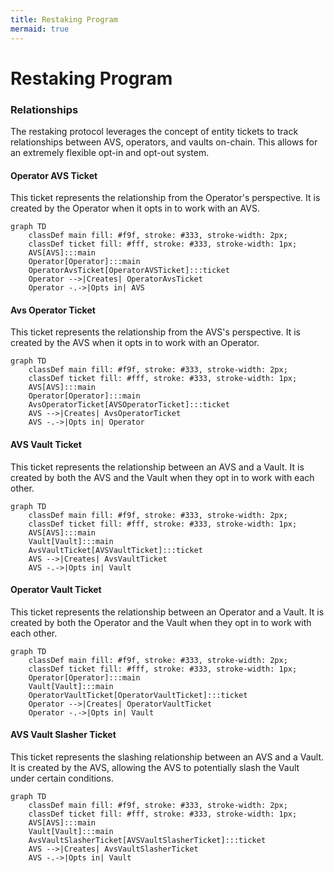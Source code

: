 ```yaml
---
title: Restaking Program
mermaid: true
---
```


# Restaking Program

### Relationships

The restaking protocol leverages the concept of entity tickets to track relationships between AVS, operators, and vaults
on-chain. This allows for an extremely flexible opt-in and opt-out system.

#### Operator AVS Ticket

This ticket represents the relationship from the Operator's perspective. It is created by the Operator when it opts in
to work with an AVS.

```mermaid
graph TD
    classDef main fill: #f9f, stroke: #333, stroke-width: 2px;
    classDef ticket fill: #fff, stroke: #333, stroke-width: 1px;
    AVS[AVS]:::main
    Operator[Operator]:::main
    OperatorAvsTicket[OperatorAVSTicket]:::ticket
    Operator -->|Creates| OperatorAvsTicket
    Operator -.->|Opts in| AVS
```

#### Avs Operator Ticket

This ticket represents the relationship from the AVS's perspective. It is created by the AVS when it opts in to work
with an Operator.

```mermaid
graph TD
    classDef main fill: #f9f, stroke: #333, stroke-width: 2px;
    classDef ticket fill: #fff, stroke: #333, stroke-width: 1px;
    AVS[AVS]:::main
    Operator[Operator]:::main
    AvsOperatorTicket[AVSOperatorTicket]:::ticket
    AVS -->|Creates| AvsOperatorTicket
    AVS -.->|Opts in| Operator
```

#### AVS Vault Ticket

This ticket represents the relationship between an AVS and a Vault. It is created by both the AVS and the Vault when
they opt in to work with each other.

```mermaid
graph TD
    classDef main fill: #f9f, stroke: #333, stroke-width: 2px;
    classDef ticket fill: #fff, stroke: #333, stroke-width: 1px;
    AVS[AVS]:::main
    Vault[Vault]:::main
    AvsVaultTicket[AVSVaultTicket]:::ticket
    AVS -->|Creates| AvsVaultTicket
    AVS -.->|Opts in| Vault
```

#### Operator Vault Ticket

This ticket represents the relationship between an Operator and a Vault. It is created by both the Operator and the
Vault when they opt in to work with each other.

```mermaid
graph TD
    classDef main fill: #f9f, stroke: #333, stroke-width: 2px;
    classDef ticket fill: #fff, stroke: #333, stroke-width: 1px;
    Operator[Operator]:::main
    Vault[Vault]:::main
    OperatorVaultTicket[OperatorVaultTicket]:::ticket
    Operator -->|Creates| OperatorVaultTicket
    Operator -.->|Opts in| Vault
```

#### AVS Vault Slasher Ticket

This ticket represents the slashing relationship between an AVS and a Vault. It is created by the AVS, allowing the AVS
to potentially slash the Vault under certain conditions.

```mermaid
graph TD
    classDef main fill: #f9f, stroke: #333, stroke-width: 2px;
    classDef ticket fill: #fff, stroke: #333, stroke-width: 1px;
    AVS[AVS]:::main
    Vault[Vault]:::main
    AvsVaultSlasherTicket[AVSVaultSlasherTicket]:::ticket
    AVS -->|Creates| AvsVaultSlasherTicket
    AVS -.->|Opts in| Vault
```
